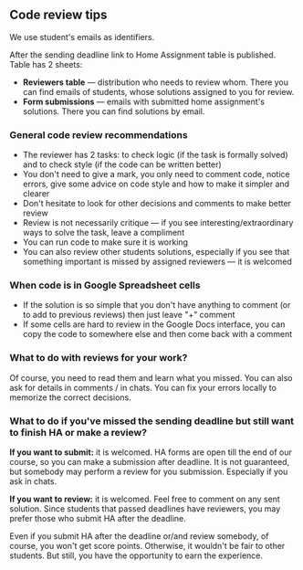 ## Code review tips

We use student's emails as identifiers.

After the sending deadline link to Home Assignment table is published. Table has 2 sheets:
- **Reviewers table** — distribution who needs to review whom. There you can find emails of students, whose solutions assigned to you for review.
- **Form submissions** — emails with submitted home assignment's solutions. There you can find solutions by email.

### General code review recommendations

- The reviewer has 2 tasks: to check logic (if the task is formally solved) and to check style (if the code can be written better)
- You don't need to give a mark, you only need to comment code, notice errors, give some advice on code style and how to make it simpler and clearer
- Don't hesitate to look for other decisions and comments to make better review
- Review is not necessarily critique — if you see interesting/extraordinary ways to solve the task, leave a compliment
- You can run code to make sure it is working
- You can also review other students solutions, especially if you see that something important is missed by assigned reviewers — it is welcomed

### When code is in Google Spreadsheet cells

- If the solution is so simple that you don't have anything to comment (or to add to previous reviews) then just leave "+" comment
- If some cells are hard to review in the Google Docs interface, you can copy the code to somewhere else and then come back with a comment


### What to do with reviews for your work?

Of course, you need to read them and learn what you missed. You can also ask for details in comments / in chats. You can fix your errors locally to memorize the correct decisions.


### What to do if you've missed the sending deadline but still want to finish HA or make a review?

**If you want to submit:** it is welcomed. HA forms are open till the end of our course, so you can make a submission after deadline. It is not guaranteed, but somebody may perform a review for you submission. Especially if you ask in chats.

**If you want to review:** it is welcomed. Feel free to comment on any sent solution. Since students that passed deadlines have reviewers, you may prefer those who submit HA after the deadline.

Even if you submit HA after the deadline or/and review somebody, of course, you won't get score points. Otherwise, it wouldn't be fair to other students. But still, you have the opportunity to earn the experience.
